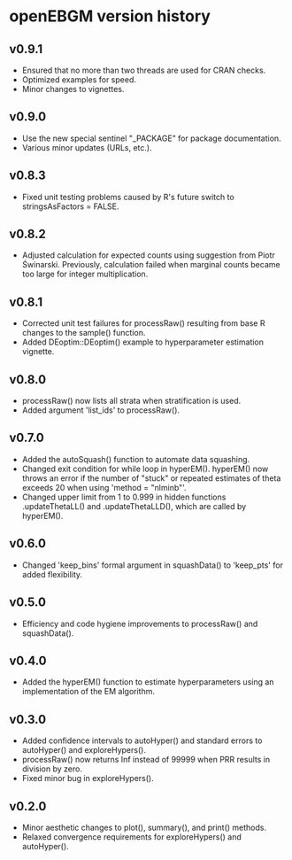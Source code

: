 **openEBGM** version history
============================

## v0.9.1
* Ensured that no more than two threads are used for CRAN checks.
* Optimized examples for speed.
* Minor changes to vignettes.

## v0.9.0
* Use the new special sentinel "_PACKAGE" for package documentation.
* Various minor updates (URLs, etc.).

## v0.8.3
* Fixed unit testing problems caused by R's future switch to
  stringsAsFactors = FALSE.

## v0.8.2
* Adjusted calculation for expected counts using suggestion from
  Piotr Świnarski. Previously, calculation failed when marginal counts became
  too large for integer multiplication.

## v0.8.1
* Corrected unit test failures for processRaw() resulting from base R changes to
  the sample() function.
* Added DEoptim::DEoptim() example to hyperparameter estimation vignette.

## v0.8.0
* processRaw() now lists all strata when stratification is used.
* Added argument 'list_ids' to processRaw().

## v0.7.0
* Added the autoSquash() function to automate data squashing.
* Changed exit condition for while loop in hyperEM(). hyperEM() now throws an 
  error if the number of "stuck" or repeated estimates of theta exceeds 20
  when using 'method = "nlminb"'.
* Changed upper limit from 1 to 0.999 in hidden functions .updateThetaLL() and
  .updateThetaLLD(), which are called by hyperEM().
    
## v0.6.0
* Changed 'keep_bins' formal argument in squashData() to 'keep_pts' for added
  flexibility.

## v0.5.0
* Efficiency and code hygiene improvements to processRaw() and squashData().

## v0.4.0
* Added the hyperEM() function to estimate hyperparameters using an
  implementation of the EM algorithm.

## v0.3.0
* Added confidence intervals to autoHyper() and standard errors to autoHyper()
  and exploreHypers().
* processRaw() now returns Inf instead of 99999 when PRR results in division by
  zero.
* Fixed minor bug in exploreHypers().

## v0.2.0
* Minor aesthetic changes to plot(), summary(), and print() methods.
* Relaxed convergence requirements for exploreHypers() and autoHyper().
